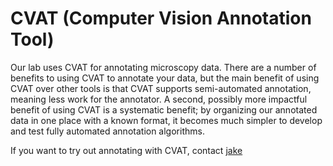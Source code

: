 # CVAT (Computer Vision Annotation Tool)

Our lab uses CVAT for annotating microscopy data. There are a number of benefits to using CVAT to annotate your data, but the main benefit of using CVAT over other tools is that CVAT supports semi-automated annotation, meaning less work for the annotator. A second, possibly more impactful benefit of using CVAT is a systematic benefit; by organizing our annotated data in one place with a known format, it becomes much simpler to develop and test fully automated annotation algorithms.

If you want to try out annotating with CVAT, contact [jake](mailto://jwaksmac@umich.edu)